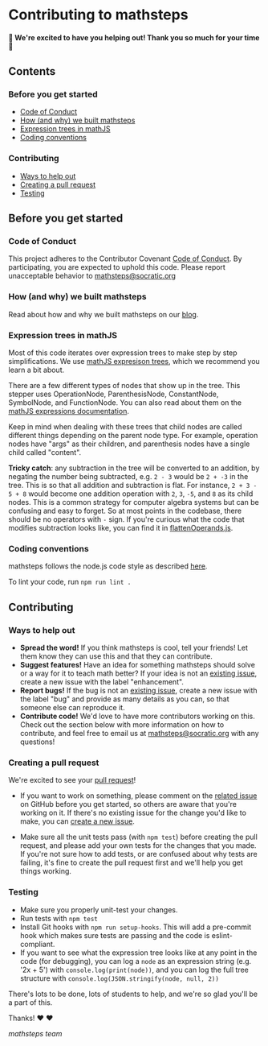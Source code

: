 # Contributing to mathsteps

#### 🎉 We're excited to have you helping out! Thank you so much for your time 🎉

## Contents

### Before you get started

- [Code of Conduct](#code-of-conduct)
- [How (and why) we built mathsteps](#how-and-why-we-built-mathsteps)
- [Expression trees in mathJS](#expression-trees-in-mathjs)
- [Coding conventions](#coding-conventions)

### Contributing

- [Ways to help out](#ways-to-help-out)
- [Creating a pull request](#creating-a-pull-request)
- [Testing](#testing)


## Before you get started

### Code of Conduct

This project adheres to the Contributor Covenant
[Code of Conduct](CODE_OF_CONDUCT.md). By participating, you are expected to
uphold this code. Please report unacceptable behavior to mathsteps@socratic.org

### How (and why) we built mathsteps

Read about how and why we built mathsteps on our
[blog](https://blog.socratic.org/stepping-into-math-open-sourcing-our-step-by-step-solver-9b5da066ae36).

### Expression trees in mathJS

Most of this code iterates over expression trees to make step by step
simplifications. We use
[mathJS expresison trees](http://mathjs.org/docs/expressions/expression_trees.html#expression-trees),
which we recommend you learn a bit about.

There are a few different types of nodes that show up in the tree. This stepper
uses OperationNode, ParenthesisNode, ConstantNode, SymbolNode, and FunctionNode.
You can also read about them on the
[mathJS expressions documentation](http://mathjs.org/docs/expressions/expression_trees.html#nodes).

Keep in mind when dealing with these trees that child nodes are called different
things depending on the parent node type. For example, operation nodes have
"args" as their children, and parenthesis nodes have a single child called
"content".

**Tricky catch**: any subtraction in the tree will be converted to an addition,
by negating the number being subtracted, e.g. `2 - 3` would be `2 + -3` in the
tree. This is so that all addition and subtraction is flat. For instance,
`2 + 3 - 5 + 8` would become one addition operation with `2`, `3`, `-5`, and `8`
as its child nodes. This is a common strategy for computer algebra systems but
can be confusing and easy to forget. So at most points in the codebase, there
should be no operators with `-` sign. If you're curious what the code that
modifies subtraction looks like, you can find it in
[flattenOperands.js](/lib/util/flattenOperands.js).

### Coding conventions

mathsteps follows the node.js code style as described
[here](https://github.com/felixge/node-style-guide).

To lint your code, run `npm run lint .`

## Contributing

### Ways to help out

- **Spread the word!** If you think mathsteps is cool, tell your friends! Let
  them know they can use this and that they can contribute.
- **Suggest features!** Have an idea for something mathsteps should solve or a
  way for it to teach math better? If your idea is not an
  [existing issue](https://github.com/socraticorg/mathsteps/issues?q=is%3Aopen+is%3Aissue+label%3Aenhancement),
  create a new issue with the label "enhancement".
- **Report bugs!** If the bug is not an
  [existing issue](https://github.com/socraticorg/mathsteps/issues?q=is%3Aopen+is%3Aissue+label%3Abug),
  create a new issue with the label "bug" and provide as many details as you
  can, so that someone else can reproduce it.
- **Contribute code!**
  We'd love to have more contributors working on this.
  Check out the section below with more information on how to contribute,
  and feel free to email us at mathsteps@socratic.org with any questions!

### Creating a pull request

We're excited to see your [pull request](https://help.github.com/articles/about-pull-requests/)!

- If you want to work on something, please comment on the
  [related issue](https://github.com/socraticorg/mathsteps/issues) on GitHub
  before you get started, so others are aware that you're working on it. If
  there's no existing issue for the change you'd like to make, you can
  [create a new issue](https://github.com/socraticorg/mathsteps/issues/new).

- Make sure all the unit tests pass (with `npm test`) before creating the pull
  request, and please add your own tests for the changes that you made. If
  you're not sure how to add tests, or are confused about why tests are failing,
  it's fine to create the pull request first and we'll help you get things
  working.

### Testing

- Make sure you properly unit-test your changes.
- Run tests with `npm test`
- Install Git hooks with `npm run setup-hooks`. This will add a pre-commit hook
  which makes sure tests are passing and the code is eslint-compliant.
- If you want to see what the expression tree looks like at any point in the
  code (for debugging), you can log a `node` as an expression string (e.g.
  '2x + 5') with `console.log(print(node))`, and you can log the full tree
  structure with `console.log(JSON.stringify(node, null, 2))`


There's lots to be done, lots of students to help, and we're so glad you'll be a
part of this.

Thanks! ❤️ ❤️

_mathsteps team_
